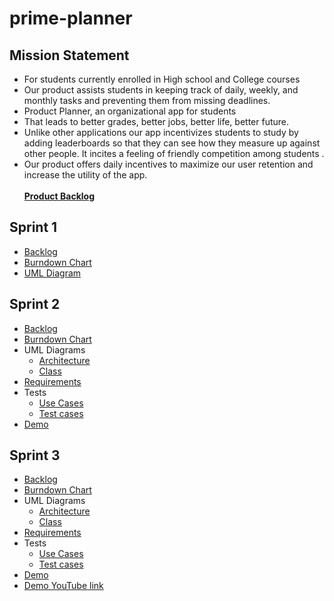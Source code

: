 # prime-planner
## Mission Statement ##
*	For students currently enrolled in High school and College courses 
*	Our product assists students in keeping track of daily, weekly, and monthly tasks and preventing them from missing deadlines. 
*	Product Planner, an organizational app for students 
*	That leads to better grades, better jobs, better life, better future. 
*	Unlike other applications our app incentivizes students to study by adding leaderboards so that they can see how they measure up against other people. It incites a feeling of friendly competition among students .
*	Our product offers daily incentives to maximize our user retention and increase the utility of the app. 
<br><br> [**Product Backlog**](https://docs.google.com/spreadsheets/d/1HSBoC19WC9w0YWZ5xD9QxapS4QA8zcKgTGT2fqvcHXQ/edit#gid=0)


## Sprint 1 ## 
* [Backlog](https://docs.google.com/spreadsheets/d/1EmF-StsJCDXHWK51zc_gVkav4ivncqkfktADfB3wTbw/edit#gid=0)
* [Burndown Chart](https://docs.google.com/spreadsheets/d/1EmF-StsJCDXHWK51zc_gVkav4ivncqkfktADfB3wTbw/edit#gid=0)
* [UML Diagram](https://github.com/PoodsProject/prime-planner/blob/master/PrimePlannerUMLSprint1.xml)
## Sprint 2 ## 
* [Backlog](https://docs.google.com/spreadsheets/d/1Nysj_K4-QUsn_6kKBrEUE_sAhqnjedjYf9DnCkg8r1U/edit#gid=0)
* [Burndown Chart](https://docs.google.com/spreadsheets/d/1Nysj_K4-QUsn_6kKBrEUE_sAhqnjedjYf9DnCkg8r1U/edit#gid=0)
* UML Diagrams
  * [Architecture](https://github.com/PoodsProject/prime-planner/blob/master/Sprint%202%20Architecture%20Design.xml)
  * [Class](https://github.com/PoodsProject/prime-planner/blob/master/Sprint%202%20UML.xml)
* [Requirements](https://docs.google.com/document/d/1jTOyK_L0oS5ParN9OusFVdniWb1c-MgZWZLNv_J-OVw/edit?usp=sharing)
* Tests
  * [Use Cases](https://github.com/PoodsProject/prime-planner/blob/master/Use_cases.md)
  * [Test cases](https://github.com/PoodsProject/prime-planner/tree/master/Prime%20PlannerTests)
* [Demo](https://www.youtube.com/watch?v=peAU06BIvtg&feature=youtu.be)

## Sprint 3 ## 
* [Backlog](https://docs.google.com/spreadsheets/d/1VA_NIfjlXeLH4OkxnsuecHzvKW_QF0dxLrnsrLLLM74/edit#gid=0)
* [Burndown Chart](https://docs.google.com/spreadsheets/d/1VA_NIfjlXeLH4OkxnsuecHzvKW_QF0dxLrnsrLLLM74/edit#gid=0)
* UML Diagrams
  * [Architecture](https://github.com/PoodsProject/prime-planner/blob/master/Sprint%202%20Architecture%20Design.xml)
  * [Class](https://github.com/PoodsProject/prime-planner/blob/master/Sprint%203%20UML.xml)
* [Requirements](https://docs.google.com/document/d/1c2AgvjSABRA5wteklnDUscMIhobxsfwpT0a17MMBafU/edit)
* Tests 
  * [Use Cases](https://docs.google.com/document/d/1TL1bNHVo5r9oRVgPzse9qoLFBiIqeA2EA4f0-ArcGvY/edit)
  * [Test cases](https://github.com/PoodsProject/prime-planner/tree/master/Prime%20PlannerTests)
* [Demo](https://github.com/PoodsProject/prime-planner/blob/master/Demonstration_2.mp4)
* [Demo YouTube link](https://www.youtube.com/watch?v=N3FuuWRWOPE&feature=youtu.be)
